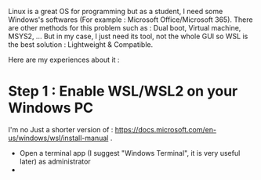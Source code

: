 Linux is a great OS for programming but as a student, I need some Windows's softwares (For example : Microsoft Office/Microsoft 365).
There are other methods for this problem such as : Dual boot, Virtual machine, MSYS2, ...
But in my case, I just need its tool, not the whole GUI so WSL is the best solution : Lightweight & Compatible.

Here are my experiences about it : 

# Step 1 : Enable WSL/WSL2 on your Windows PC

I'm no
Just a shorter version of : https://docs.microsoft.com/en-us/windows/wsl/install-manual .
- Open a terminal app (I suggest "Windows Terminal", it is very useful later) as administrator
- 


